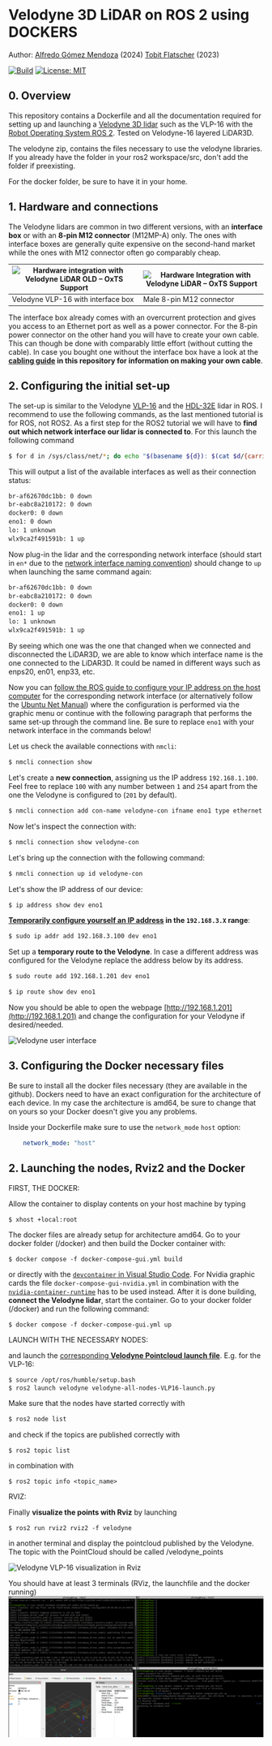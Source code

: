 # Velodyne 3D LiDAR on ROS 2 using DOCKERS

Author: [Alfredo Gómez Mendoza](https://github.com/Freddy220103) (2024)
[Tobit Flatscher](https://github.com/2b-t) (2023)

[![Build](https://github.com/2b-t/velodyne-ros2-docker/actions/workflows/build.yml/badge.svg)](https://github.com/2b-t/velodyne-ros2-docker/actions/workflows/build.yml) [![License: MIT](https://img.shields.io/badge/License-MIT-yellow.svg)](https://opensource.org/licenses/MIT)



## 0. Overview
This repository contains a Dockerfile and all the documentation required for setting up and launching a [Velodyne 3D lidar](https://velodynelidar.com/surround-lidar/) such as the VLP-16 with the [Robot Operating System ROS 2](https://docs.ros.org/en/humble/index.html). Tested on Velodyne-16 layered LiDAR3D.

The velodyne zip, contains the files necessary to use the velodyne libraries. If you already have the folder in your ros2 workspace/src, don't add the folder if preexisting. 

For the docker folder, be sure to have it in your home. 


## 1. Hardware and connections
The Velodyne lidars are common in two different versions, with an **interface box** or with an **8-pin M12 connector** (M12MP-A) only. The ones with interface boxes are generally quite expensive on the second-hand market while the ones with M12 connector often go comparably cheap.

| ![Hardware integration with Velodyne LiDAR OLD – OxTS Support](https://support.oxts.com/hc/article_attachments/115006706969/mceclip0.png) | ![Hardware Integration with Velodyne LiDAR – OxTS Support](https://support.oxts.com/hc/article_attachments/360017839699/mceclip0.png) |
| ------------------------------------------------------------ | ------------------------------------------------------------ |
| Velodyne VLP-16 with interface box                           | Male 8-pin M12 connector                                     |

The interface box already comes with an overcurrent protection and gives you access to an Ethernet port as well as a power connector. For the 8-pin power connector on the other hand you will have to create your own cable. This can though be done with comparably little effort (without cutting the cable). In case you bought one without the interface box have a look at the **[cabling guide](./doc/CablingGuide.md) in this repository for information on making your own cable**.

## 2. Configuring the initial set-up
The set-up is similar to the Velodyne [VLP-16](http://wiki.ros.org/velodyne/Tutorials/Getting%20Started%20with%20the%20Velodyne%20VLP16) and the [HDL-32E](http://wiki.ros.org/velodyne/Tutorials/Getting%20Started%20with%20the%20HDL-32E) lidar in ROS. I recommend to use the following commands, as the last mentioned tutorial is for ROS, not ROS2. As a first step for the ROS2 tutorial we will have to **find out which network interface our lidar is connected to**. For this launch the following command 

```bash
$ for d in /sys/class/net/*; do echo "$(basename ${d}): $(cat $d/{carrier,operstate} | tr '\n' ' ')"; done
```

This will output a list of the available interfaces as well as their connection status:

```bash
br-af62670dc1bb: 0 down 
br-eabc8a210172: 0 down 
docker0: 0 down 
eno1: 0 down 
lo: 1 unknown 
wlx9ca2f491591b: 1 up 
```

Now plug-in the lidar and the corresponding network interface (should start in `en*` due to the [network interface naming convention](https://man7.org/linux/man-pages/man7/systemd.net-naming-scheme.7.html)) should change to `up` when launching the same command again:

```bash
br-af62670dc1bb: 0 down 
br-eabc8a210172: 0 down 
docker0: 0 down 
eno1: 1 up 
lo: 1 unknown 
wlx9ca2f491591b: 1 up 
```

By seeing which one was the one that changed when we connected and disconnected the LiDAR3D, we are able to know which interface name is the one connected to the LiDAR3D. It could be named in different ways such as enps20, en01, enp33, etc.

Now you can [follow the ROS guide to configure your IP address on the host computer](http://wiki.ros.org/velodyne/Tutorials/Getting%20Started%20with%20the%20Velodyne%20VLP16#Configure_your_computer.2BIBk-s_IP_address_through_the_Gnome_interface) for the corresponding network interface (or alternatively follow the [Ubuntu Net Manual](https://help.ubuntu.com/stable/ubuntu-help/net-manual.html.en)) where the configuration is performed via the graphic menu or continue with the following paragraph that performs the same set-up through the command line. Be sure to replace `eno1` with your network interface in the commands below!

Let us check the available connections with `nmcli`:

```bash
$ nmcli connection show
```

Let's create a **new connection**, assigning us the IP address `192.168.1.100`. Feel free to replace `100` with any number between `1` and `254` apart from the one the Velodyne is configured to (`201` by default).

```bash
$ nmcli connection add con-name velodyne-con ifname eno1 type ethernet ip4 192.168.1.100/24
```

Now let's inspect the connection with:

```bash
$ nmcli connection show velodyne-con
```

Let's bring up the connection with the following command:

```bash
$ nmcli connection up id velodyne-con
```

Let's show the IP address of our device:

```bash
$ ip address show dev eno1
```

**[Temporarily configure yourself an IP address](https://ubuntu.com/server/docs/network-configuration) in the `192.168.3.X` range**:

```bash
$ sudo ip addr add 192.168.3.100 dev eno1
```

Set up a **temporary route to the Velodyne**. In case a different address was configured for the Velodyne replace the address below by its address.

```bash
$ sudo route add 192.168.1.201 dev eno1
```

```bash
$ ip route show dev eno1
```

Now you should be able to open the webpage [http://192.168.1.201](http://192.168.1.201) and change the configuration for your Velodyne if desired/needed.

![Velodyne user interface](./media/velodyne-user-interface.png)

## 3. Configuring the Docker necessary files
Be sure to install all the docker files necessary (they are available in the github). Dockers need to have an exact configuration for the architecture of each device. In my case the architecture is amd64, be sure to change that on yours so your Docker doesn't give you any problems. 

Inside your Dockerfile make sure to use the `network_mode` `host` option:

```yaml
    network_mode: "host"
```

## 2. Launching the nodes, Rviz2 and the Docker
FIRST, THE DOCKER:

Allow the container to display contents on your host machine by typing

```bash
$ xhost +local:root
```

The docker files are already setup for architecture amd64. Go to your docker folder (/docker) and then build the Docker container with:

```shell
$ docker compose -f docker-compose-gui.yml build
```
or directly with the [`devcontainer` in Visual Studio Code](https://code.visualstudio.com/docs/devcontainers/containers). For Nvidia graphic cards the file `docker-compose-gui-nvidia.yml` in combination with the [`nvidia-container-runtime`](https://nvidia.github.io/nvidia-container-runtime/) has to be used instead.
After it is done building, **connect the Velodyne lidar**, start the container.  Go to your docker folder (/docker) and run the following command:

```shell
$ docker compose -f docker-compose-gui.yml up
```

LAUNCH WITH THE NECESSARY NODES:

and launch the [corresponding **Velodyne Pointcloud launch file**](https://github.com/ros-drivers/velodyne/tree/ros2/velodyne/launch). E.g. for the VLP-16:
```shell
$ source /opt/ros/humble/setup.bash
$ ros2 launch velodyne velodyne-all-nodes-VLP16-launch.py
```
Make sure that the nodes have started correctly with

```bash
$ ros2 node list
```

and check if the topics are published correctly with

```shell
$ ros2 topic list
```
in combination with

```shell
$ ros2 topic info <topic_name>
```

RVIZ:

Finally **visualize the points with Rviz** by launching

```shell
$ ros2 run rviz2 rviz2 -f velodyne
```
in another terminal and display the pointcloud published by the Velodyne. The topic with the PointCloud should be called /velodyne_points

![Velodyne VLP-16 visualization in Rviz](./media/velodyne-rviz2.png)


You should have at least 3 terminals (RViz, the launchfile and the docker running)
![Terminal with all commands that should be running](./media/terminals.png)
